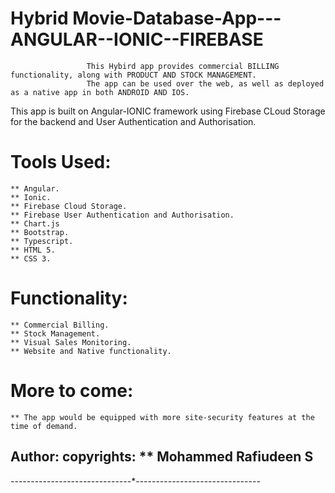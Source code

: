 # Hybrid Movie-Database-App---ANGULAR--IONIC--FIREBASE

                     This Hybird app provides commercial BILLING functionality, along with PRODUCT AND STOCK MANAGEMENT.              
                     The app can be used over the web, as well as deployed as a native app in both ANDROID AND IOS.                  
This app is built on Angular-IONIC framework using Firebase CLoud Storage for the backend and User Authentication and Authorisation.


Tools Used: 
===========

    ** Angular.
    ** Ionic.
    ** Firebase Cloud Storage.
    ** Firebase User Authentication and Authorisation.
    ** Chart.js
    ** Bootstrap.
    ** Typescript.
    ** HTML 5.
    ** CSS 3.
    
Functionality:
===============
   
    ** Commercial Billing.
    ** Stock Management.
    ** Visual Sales Monitoring.
    ** Website and Native functionality.
    

More to come:
=============

    ** The app would be equipped with more site-security features at the time of demand.


Author: copyrights:  ** Mohammed Rafiudeen S
--------------------------------------------


------------------------------*-------------------------------
     
    
    
